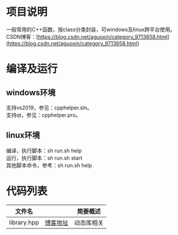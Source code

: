 # 项目说明 

一般常用的C++函数，按class分类封装，可windows及linux跨平台使用。  
CSDN博客：[https://blog.csdn.net/aguoxin/category_9713658.html](https://blog.csdn.net/aguoxin/category_9713658.html)

# 编译及运行

## windows环境
支持vs2019，参见：cpphelper.sln。  
支持qt，参见：cpphelper.pro。

## linux环境
编译，执行脚本：sh run.sh help  
运行，执行脚本：sh run.sh start  
其他脚本命令，参考：sh run.sh help  

# 代码列表
|文件名           |                                                                    |简要概述|
|-----------------|--------------------------------------------------------------------|--------|
|library.hpp      |[博客地址](https://blog.csdn.net/aguoxin/article/details/104265711) |动态库相关|  
